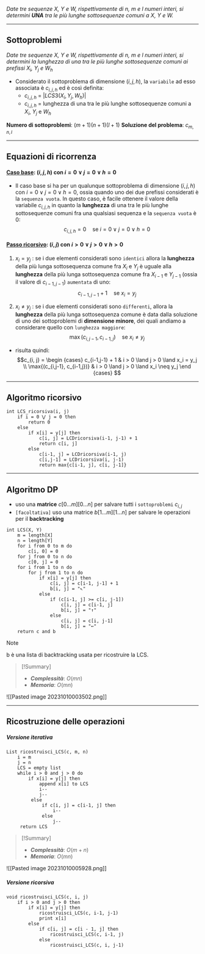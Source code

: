 *Date tre sequenze $X$, $Y$ e $W$, rispettivamente di $n$, $m$ e $l$ numeri interi, si determini **UNA** tra le più lunghe sottosequenze comuni a $X$, $Y$ e $W$.*

---
## Sottoproblemi

*Date tre sequenze $X$, $Y$ e $W$, rispettivamente di $n$, $m$ e $l$ numeri interi, si determini la lunghezza di una tra le più lunghe sottosequenze comuni ai prefissi $X_i$, $Y_j$ e $W_h$*

- Considerato il sottoproblema di dimensione $(i, j, h)$, la `variabile` ad esso associata è $c_{i,j, h}$ ed è così definita:
	- $c_{i,j,h}$ = $|LCS3(X_i, Y_j, W_h)|$
	- $c_{i,j,h}$ = lunghezza di una tra le più lunghe sottosequenze comuni a $X_i$, $Y_j$ e $W_h$

**Numero di sottoproblemi**: $(m+1)(n+1)(l+1)$
**Soluzione del problema**: $c_{m, n, l}$

---
## Equazioni di ricorrenza
#### <u>**Caso base**</u>: $(i, j, h)$ con $i = 0 ∨ j = 0 ∨ h = 0$
- Il caso base si ha per un qualunque sottoproblema di dimensione $(i, j, h)$ con $i = 0 \lor j = 0 \lor h = 0$, ossia quando uno dei due prefissi considerati è la `sequenza vuota`.
	In questo caso, è facile ottenere il valore della variabile $c_{i,j,h}$ in quanto la **lunghezza** di una tra le più lunghe sottosequenze comuni fra una qualsiasi sequenza e la `sequenza vuota` è 0:
$$ c_{i,j,h} = 0 \quad\text{se } i = 0 \lor j = 0 \lor h = 0$$

#### <u>**Passo ricorsivo**</u>: $(i, j)$ con $i > 0 ∨ j > 0 ∨ h > 0$
1. $x_i = y_j$ : 
	se i due elementi considerati sono `identici` allora la **lunghezza** della più lunga sottosequenza comune fra $X_i$ e $Y_j$ è uguale alla **lunghezza** della più lunga sottosequenza comune fra $X_{i−1}$ e $Y_{j−1}$ (ossia il valore di $c_{i−1,j−1}$) `aumentata` di uno:
$$c_{i-1,j-1} + 1 \quad\text{se } x_i = y_j$$

2. $x_i \neq y_j$ : 
	se i due elementi considerati sono `differenti`, allora la **lunghezza** della più lunga sottosequenza comune è data dalla soluzione di uno dei sottoproblemi di **dimensione minore**, dei quali andiamo a considerare quello con `lunghezza maggiore`: 
$$\max{(c_{i,j-1}, c_{i-1,j})} \quad\text{se } x_i \neq y_j$$
- risulta quindi:
$$c_{i, j} = 
\begin {cases} 
c_{i-1,j-1} + 1 & i > 0 \land j > 0 \land x_i = y_j \\
\max{(c_{i,j-1}, c_{i-1,j})} & i > 0 \land j > 0 \land x_i \neq y_j
\end {cases}
$$
---
## Algoritmo ricorsivo

``` Pseudocodice TI:"LCD_ricorsiva" "FOLD"
int LCS_ricorsiva(i, j)
	if i = 0 ⋁ j = 0 then 
		return 0 
	else 
		if x[i] = y[j] then 
			c[i, j] = LCDricorsiva(i-1, j-1) + 1 
			return c[i, j] 
		else 
			c[i-1, j] = LCDricorsiva(i-1, j) 
			c[i,j-1] = LCDricorsiva(i, j-1) 
			return max{c[i-1, j], c[i, j-1]}
```

---
## Algoritmo DP

- uso una **matrice** $c[0...m][0...n]$ per salvare tutti i `sottoproblemi` $c_{i, j}$
- `[facoltativa]` uso una matrice $b[1...m][1...n]$ per salvare le operazioni per il **backtracking**

``` Pseudocodice TI:"LCS" "FOLD"
int LCS(X, Y) 
	m = length[X]
	n = length[Y]
	for i from 0 to m do
		c[i, 0] = 0
	for j from 0 to n do
		c[0, j] = 0
	for i from 1 to n do
		for j from 1 to n do
			if x[i] = y[j] then
				c[i, j] = c[i-1, j-1] + 1
				b[i, j] = "↖"
			else
				if (c[i-1, j] >= c[i, j-1])
					c[i, j] = c[i-1, j]
					b[i, j] = "↑"
				else 
					c[i, j] = c[i, j-1]
					b[i, j] = "←"
	return c and b
```

>[!Note]
>b è una lista di backtracking usata per ricostruire la LCS.

> [!Summary]
> - ***Complessità***: $O(mn)$
> - ***Memoria***: $O(mn)$

![[Pasted image 20231010003502.png]]


---
## Ricostruzione delle operazioni

##### Versione iterativa

``` Pseudocodice TI:"ricostruisci_LCS" "FOLD"
List ricostruisci_LCS(c, m, n)
	i = m
	j = n
	LCS = empty list
	while i > 0 and j > 0 do
		if x[i] = y[j] then
			append x[i] to LCS
			i--
			j--
		 else
			 if c[i, j] = c[i-1, j] then
				 i--
			 else
				 j--
	 return LCS
```

> [!Summary]
> - ***Complessità***: $O(m + n)$
> - ***Memoria***: $O(mn)$


![[Pasted image 20231010005928.png]]

##### Versione ricorsiva

``` Pseudocodice TI:"ricostruisci_LCS" "FOLD"
void ricostruisci_LCS(c, i, j)
	if i > 0 and j > 0 then
		if x[i] = y[j] then
			ricostruisci_LCS(c, i-1, j-1)
			print x[i]
		else
			if c[i, j] = c[i - 1, j] then
				ricostruisci_LCS(c, i-1, j)
			else
				ricostruisci_LCS(c, i, j-1)
```
